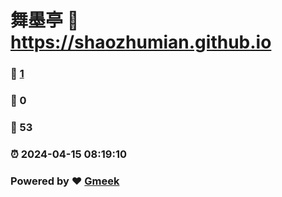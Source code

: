 # 舞墨亭 :link: https://shaozhumian.github.io 
### :page_facing_up: [1](https://shaozhumian.github.io/tag.html) 
### :speech_balloon: 0 
### :hibiscus: 53 
### :alarm_clock: 2024-04-15 08:19:10 
### Powered by :heart: [Gmeek](https://github.com/Meekdai/Gmeek)
